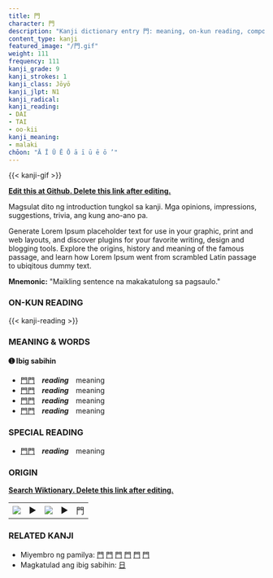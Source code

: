 ```yaml
---
title: 門
character: 門
description: "Kanji dictionary entry 門: meaning, on-kun reading, compounds, origin, related kanji"
content_type: kanji
featured_image: "/門.gif"
weight: 111
frequency: 111
kanji_grade: 9
kanji_strokes: 1
kanji_class: Jōyō
kanji_jlpt: N1
kanji_radical: 
kanji_reading: 
- DAI
- TAI
- oo-kii
kanji_meaning:
- malaki
chōon: "Ā Ī Ū Ē Ō ā ī ū ē ō ’"
---
```

[//]: # (Don't edit the line below. Kanji animated GIF code is automatically generated.)
{{< kanji-gif >}}

[//]: # (Edit below this line.)

**[Edit this at Github. Delete this link after editing.](https://github.com/tim0g/tim/tree/main/content/kanji/門/index.md)**

Magsulat dito ng introduction tungkol sa kanji. Mga opinions, impressions, suggestions, trivia, ang kung ano-ano pa.

Generate Lorem Ipsum placeholder text for use in your graphic, print and web layouts, and discover plugins for your favorite writing, design and blogging tools. Explore the origins, history and meaning of the famous passage, and learn how Lorem Ipsum went from scrambled Latin passage to ubiqitous dummy text.
 
**Mnemonic:** "Maikling sentence na makakatulong sa pagsaulo."

### ON-KUN READING

[//]: # (Don't edit the line below. ON-KUN READING code is automatically generated.)
{{< kanji-reading >}}

### MEANING & WORDS

#### ➊ **Ibig sabihin**
  - [門](../門)[門](../門)　***reading***　meaning
  - [門](../門)[門](../門)　***reading***　meaning
  - [門](../門)[門](../門)　***reading***　meaning
  - [門](../門)[門](../門)　***reading***　meaning

### SPECIAL READING
  - [門](../門)[門](../門)　***reading***　meaning

### ORIGIN

**[Search Wiktionary. Delete this link after editing.](https://wiktionary.org/wiki/門)**
<table class="kanji-table"><tr><td>
<img src="60px-門-bronze.svg.png">
</td><td>▶</td><td>
<img src="60px-門-oracle.svg.png">
</td><td>▶</td>
<td class="kanji-origin">門</td>
</tr></table>

### RELATED KANJI
- Miyembro ng pamilya: [門](../門) [門](../門) [門](../門) [門](../門) [門](../門) [門](../門)
- Magkatulad ang ibig sabihin: [日](../日)
